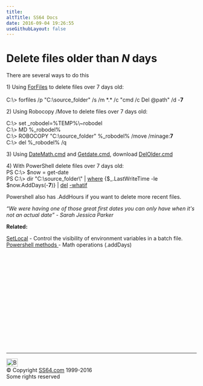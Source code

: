 ```yaml
---
title:
altTitle: SS64 Docs
date: 2016-09-04 19:26:55
useGithubLayout: false
---
```

<!-- #BeginLibraryItem "/Library/head_ntsyntax.lbi" --><!-- #EndLibraryItem --><h1>Delete files older than <i>N </i>days</h1> 
<p> 
There are several ways to do this</p>
<p>1) Using <a href="forfiles.html">ForFiles</a> to delete files over 7 days old:<br>
<br>
<span class="code">C:\&gt; forfiles /p "C:\source_folder" /s /m *.* /c "cmd /c Del @path" /d -<b>7</b><br>
</span></p>
<p>2) Using Robocopy /Move to delete files over 7 days old:</p>
<p class="code">C:\&gt; set _robodel=%TEMP%\~robodel<br>
C:\&gt; MD %_robodel%<br>
C:\&gt; ROBOCOPY "C:\source_folder" %_robodel% /move /minage:<b>7</b><br>
C:\&gt; del %_robodel% /q</p>
<p>3) Using <a href="syntax-datemath.html">DateMath.cmd</a> and <a href="syntax-getdate.html">Getdate.cmd</a>, 
download <a href="delolder.txt">DelOlder.cmd </a></p>
<p>4) With PowerShell delete files over 7 days old:<br>
<span class="code">PS C:\&gt; $now = get-date<br>
PS C:\&gt; dir "C:\source_folder\" | <a href="../ps/where-object.html">where</a> {$_.LastWriteTime -le $now.AddDays(-<b>7</b>)} | <a href="../ps/remove-item.html">del</a> <a href="../ps/common.html">-whatif</a></span></p>
<p>Powershell also has <span class="code">.AddHours</span> if you want to delete more recent files.</p>
<p class="quote"><i>“We were having one of those great first dates you can only have when it's not an actual date” - Sarah Jessica Parker </i></p>
<p><b>Related:</b></p>
<p><a href="setlocal.html">SetLocal</a> - Control the visibility of environment variables in a batch file.<br>
<a href="../ps/syntax-methods.html">Powershell methods </a> -  Math operations (<span class="code">.addDays</span>) </p><!-- #BeginLibraryItem "/Library/foot_nt.lbi" --><p>
<!-- windows300 -->
<ins class="adsbygoogle" style="display:inline-block;width:300px;height:250px" data-ad-client="ca-pub-6140977852749469" data-ad-slot="7649547908"></ins>
<script>
(adsbygoogle = window.adsbygoogle || []).push({});
</script></p>
<hr>
<div id="bl" class="footer"><a href="syntax-delolder.html#"><img src="../images/top.png" width="30" height="22" alt="Back to the Top"></a></div>
<div id="br" class="footer, tagline">© Copyright <a href="../index.html">SS64.com</a> 1999-2016<br>
Some rights reserved</div><!-- #EndLibraryItem -->

